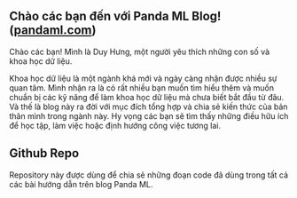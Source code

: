 ## Chào các bạn đến với Panda ML Blog! ([pandaml.com](https://www.pandaml.com/))
Chào các bạn! Mình là Duy Hưng, một người yêu thích những con số và khoa học dữ liệu.

Khoa học dữ liệu là một ngành khá mới và ngày càng nhận được nhiều sự quan tâm. Mình nhận ra là có rất nhiều bạn muốn tìm hiểu thêm và muốn chuẩn bị các kỹ năng để làm khoa học dữ liệu mà chưa biết bắt đầu từ đâu. Và thế là blog này ra đời với mục đích tổng hợp và chia sẻ kiến thức của bản thân mình trong ngành này. Hy vọng các bạn sẽ tìm thấy những điều hữu ích để học tập, làm việc hoặc định hướng công việc tương lai.

## Github Repo
Repository này được dùng để chia sẻ những đoạn code đã dùng trong tất cả các bài hướng dẫn trên blog Panda ML. 


